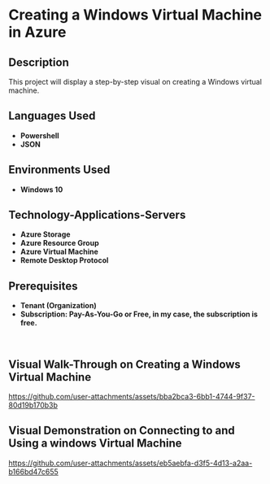  <h1>Creating a Windows Virtual Machine in Azure</h1>

 <h2>Description</h2>
This project will display a step-by-step visual on creating a Windows virtual machine.
<br />
<h2>Languages Used</h2>

 - <b>Powershell</b>
 - <b>JSON</b>
 
 <h2>Environments Used</h2>
 
 - <b>Windows 10</b>

<h2>Technology-Applications-Servers</h2>

- <b>Azure Storage</b>
- <b>Azure Resource Group</b>
- <b>Azure Virtual Machine</b>
- <b>Remote Desktop Protocol</b>

<h2> Prerequisites </h2>

- <b>Tenant (Organization)</b>
- <b>Subscription: Pay-As-You-Go or Free, in my case, the subscription is free.</b>
 </br>

<h2>Visual Walk-Through on Creating a Windows Virtual Machine</h2>

https://github.com/user-attachments/assets/bba2bca3-6bb1-4744-9f37-80d19b170b3b

<h2>Visual Demonstration on Connecting to and Using a windows Virtual Machine</h2>

 https://github.com/user-attachments/assets/eb5aebfa-d3f5-4d13-a2aa-b166bd47c655
